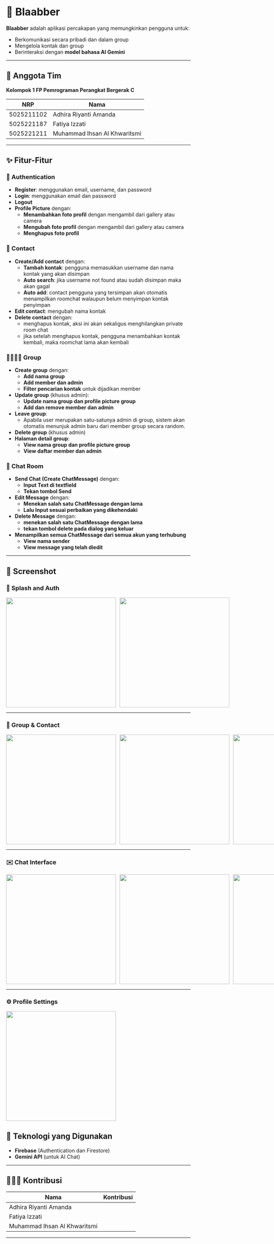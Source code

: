# 💬 Blaabber

**Blaabber** adalah aplikasi percakapan yang memungkinkan pengguna untuk:
- Berkomunikasi secara pribadi dan dalam group
- Mengelola kontak dan group
- Berinteraksi dengan **model bahasa AI Gemini**

---
## 👥 Anggota Tim

**Kelompok 1 FP Pemrograman Perangkat Bergerak C**

| NRP         | Nama                          |
|-------------|-------------------------------|
| 5025211102  | Adhira Riyanti Amanda         |
| 5025221187  | Fatiya Izzati                 |
| 5025221211  | Muhammad Ihsan Al Khwaritsmi  |

---

## ✨ Fitur-Fitur

### 🔐 Authentication
- **Register**: menggunakan email, username, dan password
- **Login**: menggunakan email dan password
- **Logout**
- **Profile Picture** dengan:
  - **Menambahkan foto profil** dengan mengambil dari gallery atau camera
  - **Mengubah foto profil** dengan mengambil dari gallery atau camera
  - **Menghapus foto profil**

### 👥 Contact
- **Create/Add contact** dengan:
  - **Tambah kontak**: pengguna memasukkan username dan nama kontak yang akan disimpan
  - **Auto search**: jika username not found atau sudah disimpan maka akan gagal
  - **Auto add**: contact pengguna yang tersimpan akan otomatis menampilkan roomchat walaupun belum menyimpan kontak penyimpan
- **Edit contact**: mengubah nama kontak
- **Delete contact** dengan:
  - menghapus kontak, aksi ini akan sekaligus menghilangkan private room chat
  - jika setelah menghapus kontak, pengguna menambahkan kontak kembali, maka roomchat lama akan kembali

### 👨‍👩‍👧‍👦 Group
- **Create group** dengan:
  - **Add nama group**
  - **Add member dan admin**
  - **Filter pencarian kontak** untuk dijadikan member
- **Update group** (khusus admin):
  - **Update nama group dan profile picture group**
  - **Add dan remove member dan admin**
- **Leave group**:
    - Apabila user merupakan satu-satunya admin di group, sistem akan otomatis menunjuk admin baru dari member group secara random.
- **Delete group** (khusus admin)
- **Halaman detail group**:
  - **View nama group dan profile picture group**
  - **View daftar member dan admin**

### 💬 Chat Room
-  **Send Chat (Create ChatMessage)** dengan:
    - **Input Text di textfield**
    - **Tekan tombol Send**
- **Edit Message** dengan:
    - **Menekan salah satu ChatMessage dengan lama**
    - **Lalu Input sesuai perbaikan yang dikehendaki**
- **Delete Message** dengan:
    - **menekan salah satu ChatMessage dengan lama**
    - **tekan tombol delete pada dialog yang keluar**
- **Menampilkan semua ChatMessage dari semua akun yang terhubung**
    - **View nama sender**
    - **View message yang telah diedit**

---

## 📸 Screenshot

### 🧩 Splash and Auth
<div style="display: flex; gap: 10px;">
  <img src="img/splash (1).jpg" width="300"/>
  <img src="img/Screenshot 2025-06-17 152648.png" width="300"/>
</div>

---

### 📂 Group & Contact
<div style="display: flex; gap: 10px;">
  <img src="img/Screenshot 2025-06-17 152031.png" width="300"/>
  <img src="img/editgroup.jpg" width="300"/>
  <img src="img/Screenshot 2025-06-17 152125.png" width="300"/>
</div>

---

### ✉️ Chat Interface
<div style="display: flex; gap: 10px;">
  <img src="img/Screenshot 2025-06-17 152049.png" width="300"/>
  <img src="img/Screenshot 2025-06-17 152112.png" width="300"/>
  <img src="img/Screenshot 2025-06-17 152200.png" width="300"/>
</div>

---

### ⚙️ Profile Settings
<div style="display: flex; gap: 10px;">
  <img src="img/Screenshot 2025-06-17 152209.png" width="300"/>
</div>

## 🚀 Teknologi yang Digunakan
- **Firebase** (Authentication dan Firestore)
- **Gemini API** (untuk AI Chat)

---

## 🧑‍🤝‍🧑 Kontribusi

| Nama             | Kontribusi                                                                 |
|------------------|----------------------------------------------------------------------------|
| Adhira Riyanti Amanda   |  |
| Fatiya Izzati  |  |
| Muhammad Ihsan Al Khwaritsmi     |            |

---
